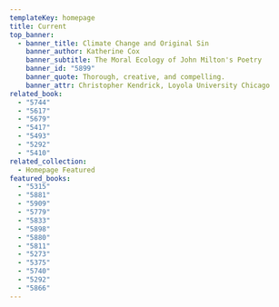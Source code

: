 ```yaml
---
templateKey: homepage
title: Current
top_banner:
  - banner_title: Climate Change and Original Sin
    banner_author: Katherine Cox
    banner_subtitle: The Moral Ecology of John Milton's Poetry
    banner_id: "5899"
    banner_quote: Thorough, creative, and compelling.
    banner_attr: Christopher Kendrick, Loyola University Chicago
related_book:
  - "5744"
  - "5617"
  - "5679"
  - "5417"
  - "5493"
  - "5292"
  - "5410"
related_collection:
  - Homepage Featured
featured_books:
  - "5315"
  - "5881"
  - "5909"
  - "5779"
  - "5833"
  - "5898"
  - "5880"
  - "5811"
  - "5273"
  - "5375"
  - "5740"
  - "5292"
  - "5866"
---
```

